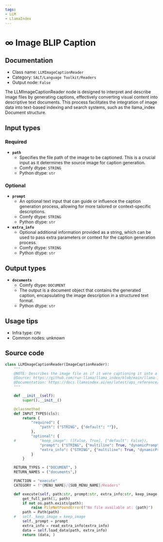 ```yaml
---
tags:
- LLM
- LlamaIndex
---
```


# ∞ Image BLIP Caption
## Documentation
- Class name: `LLMImageCaptionReader`
- Category: `SALT/Language Toolkit/Readers`
- Output node: `False`

The LLMImageCaptionReader node is designed to interpret and describe image files by generating captions, effectively converting visual content into descriptive text documents. This process facilitates the integration of image data into text-based indexing and search systems, such as the llama_index Document structure.
## Input types
### Required
- **`path`**
    - Specifies the file path of the image to be captioned. This is a crucial input as it determines the source image for caption generation.
    - Comfy dtype: `STRING`
    - Python dtype: `str`
### Optional
- **`prompt`**
    - An optional text input that can guide or influence the caption generation process, allowing for more tailored or context-specific descriptions.
    - Comfy dtype: `STRING`
    - Python dtype: `str`
- **`extra_info`**
    - Optional additional information provided as a string, which can be used to pass extra parameters or context for the caption generation process.
    - Comfy dtype: `STRING`
    - Python dtype: `str`
## Output types
- **`documents`**
    - Comfy dtype: `DOCUMENT`
    - The output is a document object that contains the generated caption, encapsulating the image description in a structured text format.
    - Python dtype: `str`
## Usage tips
- Infra type: `CPU`
- Common nodes: unknown


## Source code
```python
class LLMImageCaptionReader(ImageCaptionReader):
    """
    @NOTE: Describes the image file as if it were captioning it into a llama_index Document
    @Source: https://github.com/run-llama/llama_index/blob/main/llama-index-integrations/readers/llama-index-readers-file/llama_index/readers/file/image_caption/base.py
    @Documentation: https://docs.llamaindex.ai/en/latest/api_reference/readers/file/#llama_index.readers.file.ImageCaptionReader
    """

    def __init__(self):
        super().__init__()

    @classmethod
    def INPUT_TYPES(cls):
        return {
            "required": {
                "path": ("STRING", {"default": ""}),
            },
            "optional": {
    #			"keep_image": ([False, True], {"default": False}),
                "prompt": ("STRING", {"multiline": True, "dynamicPrompts": False, "default": ""}),
                "extra_info": ("STRING", {"multiline": True, "dynamicPrompts": False, "default": "{}"}),
            }
        }

    RETURN_TYPES = ("DOCUMENT", )
    RETURN_NAMES = ("documents",)

    FUNCTION = "execute"
    CATEGORY = f"{MENU_NAME}/{SUB_MENU_NAME}/Readers"

    def execute(self, path:str, prompt:str, extra_info:str, keep_image:bool=False):
        get_full_path(1, path)
        if not os.path.exists(path):
            raise FileNotFoundError(f"No file available at: {path}")
        path = Path(path)
    #	self._keep_image = keep_image
        self._prompt = prompt
        extra_info = read_extra_info(extra_info)
        data = self.load_data(path, extra_info)
        return (data, )

```
